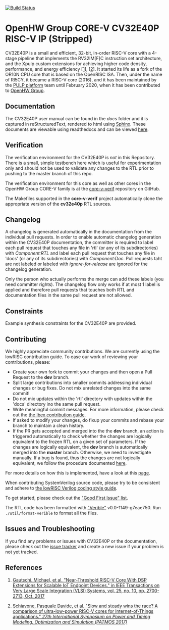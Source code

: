 [![Build Status](https://travis-ci.com/pulp-platform/riscv.svg?branch=master)](https://travis-ci.com/pulp-platform/riscv)

# OpenHW Group CORE-V CV32E40P RISC-V IP (Stripped) 

CV32E40P is a small and efficient, 32-bit, in-order RISC-V core with a 4-stage pipeline that implements
the RV32IM\[F\]C instruction set architecture, and the Xpulp custom extensions for achieving
higher code density, performance, and energy efficiency \[[1](https://doi.org/10.1109/TVLSI.2017.2654506)\], \[[2](https://doi.org/10.1109/PATMOS.2017.8106976)\].
It started its life as a fork of the OR10N CPU core that is based on the OpenRISC ISA.
Then, under the name of RI5CY, it became a RISC-V core (2016), and it has been maintained
by the [PULP platform](https://www.pulp-platform.org/) team until February 2020,
when it has been contributed to [OpenHW Group](https://www.openhwgroup.org/).

## Documentation

The CV32E40P user manual can be found in the _docs_ folder and it is
captured in reStructuredText, rendered to html using [Sphinx](https://docs.readthedocs.io/en/stable/intro/getting-started-with-sphinx.html).
These documents are viewable using readthedocs and can be viewed [here](https://docs.openhwgroup.org/projects/cv32e40p-user-manual/).

## Verification
The verification environment for the CV32E40P is _not_ in this Repository.  There is a small, simple testbench here which is
useful for experimentation only and should not be used to validate any changes to the RTL prior to pushing to the master
branch of this repo.

The verification environment for this core as well as other cores in the OpenHW Group CORE-V family is at the
[core-v-verif](https://github.com/openhwgroup/core-v-verif) repository on GitHub.

The Makefiles supported in the **core-v-verif** project automatically clone the appropriate version of the **cv32e40p**  RTL sources.

## Changelog

A changelog is generated automatically in the documentation from the individual pull requests.
In order to enable automatic changelog generation within the CV32E40P documentation, the committer is required to label each pull request
that touches any file in 'rtl' (or any of its subdirectories) with *Component:RTL* and label each pull request that touches any file in
'docs' (or any of its subdirectories) with *Component:Doc*. Pull requests taht are not labeled or labeled with *ignore-for-release* are
ignored for the changelog generation.

Only the person who actually performs the merge can add these labels (you need committer rights). The changelog flow only works if at most
1 label is applied and therefore pull requests that touches both RTL and documentation files in the same pull request are not allowed.

## Constraints
Example synthesis constraints for the CV32E40P are provided.

## Contributing

We highly appreciate community contributions. We are currently using the lowRISC contribution guide.
To ease our work of reviewing your contributions,
please:

* Create your own fork to commit your changes and then open a Pull Request to the **dev** branch.
* Split large contributions into smaller commits addressing individual changes or bug fixes. Do not
  mix unrelated changes into the same commit!
* Do not mix updates within the 'rtl' directory with updates within the 'docs' directory ino the same pull request.
* Write meaningful commit messages. For more information, please check out the [the Ibex contribution
  guide](https://github.com/lowrisc/ibex/blob/master/CONTRIBUTING.md).
* If asked to modify your changes, do fixup your commits and rebase your branch to maintain a
  clean history.
* If the PR gets accepted and merged into the the **dev** branch, an action is triggered automatically to check whether the changes are logically equivalent to the frozen RTL on a given set of parameters. If the changes are logically equivalent, the **dev** branch is automatically merged into the **master** branch. Otherwise, we need to investigate manually. If a bug is found, thus the changes are not logically equivalent, we follow the procedure documented [here](https://docs.openhwgroup.org/projects/cv32e40p-user-manual/core_versions.html). 

For more details on how this is implemented, have a look at this [page](https://github.com/openhwgroup/cv32e40p/blob/master/.github/workflows/aws_cv32e40p.md).

When contributing SystemVerilog source code, please try to be consistent and adhere to [the lowRISC Verilog
coding style guide](https://github.com/lowRISC/style-guides/blob/master/VerilogCodingStyle.md).

To get started, please check out the ["Good First Issue"
 list](https://github.com/openhwgroup/cv32e40p/issues?q=is%3Aissue+is%3Aopen+-label%3Astatus%3Aresolved+label%3A%22good+first+issue%22).

The RTL code has been formatted with ["Verible"](https://github.com/google/verible) v0.0-1149-g7eae750.
Run `./util/format-verible` to format all the files.

## Issues and Troubleshooting

If you find any problems or issues with CV32E40P or the documentation, please check out the [issue
 tracker](https://github.com/openhwgroup/cv32e40p/issues) and create a new issue if your problem is
not yet tracked.

## References

1. [Gautschi, Michael, et al. "Near-Threshold RISC-V Core With DSP Extensions for Scalable IoT Endpoint Devices."
 in IEEE Transactions on Very Large Scale Integration (VLSI) Systems, vol. 25, no. 10, pp. 2700-2713, Oct. 2017](https://doi.org/10.1109/TVLSI.2017.2654506)

2. [Schiavone, Pasquale Davide, et al. "Slow and steady wins the race? A comparison of
 ultra-low-power RISC-V cores for Internet-of-Things applications."
 _27th International Symposium on Power and Timing Modeling, Optimization and Simulation
 (PATMOS 2017)_](https://doi.org/10.1109/PATMOS.2017.8106976)


